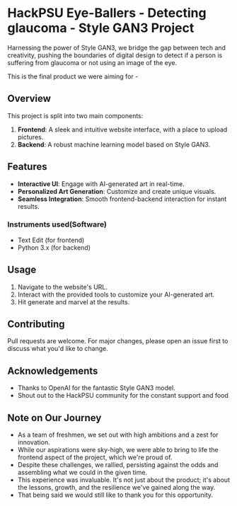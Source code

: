 # HackPSU Eye-Ballers - Detecting glaucoma - Style GAN3 Project

Harnessing the power of Style GAN3, we bridge the gap between tech and creativity, pushing the boundaries of digital design to detect if a person is suffering from glaucoma or not using an image of the eye. 

This is the final product we were aiming for -

## Overview

This project is split into two main components:
1. **Frontend**: A sleek and intuitive website interface, with a place to upload pictures. 
2. **Backend**: A robust machine learning model based on Style GAN3.

## Features

- **Interactive UI**: Engage with AI-generated art in real-time.
- **Personalized Art Generation**: Customize and create unique visuals.
- **Seamless Integration**: Smooth frontend-backend interaction for instant results.

### Instruments used(Software)

- Text Edit (for frontend)
- Python 3.x (for backend)

## Usage

1. Navigate to the website's URL.
2. Interact with the provided tools to customize your AI-generated art.
3. Hit generate and marvel at the results.

## Contributing

Pull requests are welcome. For major changes, please open an issue first to discuss what you'd like to change.


## Acknowledgements

- Thanks to OpenAI for the fantastic Style GAN3 model.
- Shout out to the HackPSU community for the constant support and food

## Note on Our Journey

- As a team of freshmen, we set out with high ambitions and a zest for innovation.
- While our aspirations were sky-high, we were able to bring to life the frontend aspect of the project, which we're proud of.
- Despite these challenges, we rallied, persisting against the odds and assembling what we could in the given time.
- This experience was invaluable. It's not just about the product; it's about the lessons, growth, and the resilience we've gained along the way.
- That being said we would still like to thank you for this opportunity. 
